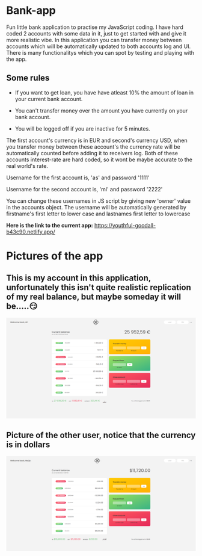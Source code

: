 # Bank-app
Fun little bank application to practise my JavaScript coding. I have hard coded 2 accounts with some data in it, just to get started with and give it more realistic vibe. In this application you can transfer money between accounts which will be automatically updated to both accounts log and UI. There is many functionalitys which you can spot by testing and playing with the app.

## Some rules 
* If you want to get loan, you have have atleast 10% the amount of loan in your current bank account.

* You can't transfer money over the amount you have currently on your bank account.

* You will be logged off if you are inactive for 5 minutes.

The first account's currency is in EUR and second's currency USD, when you transfer money between these account's the currency rate will be automatically counted before adding it 
to receivers log. Both of these accounts interest-rate are hard coded, so it wont be maybe accurate to the real world's rate.

Username for the first account is, 'as' and password '1111'

Username for the second account is, 'ml' and password '2222'

You can change these usernames in JS script by giving new 'owner' value in the accounts object. The username will be automatically generated by firstname's first letter to lower case and lastnames first letter to lowercase

**Here is the link to the current app:** https://youthful-goodall-b43c90.netlify.app/

# Pictures of the app
## This is my account in this application, unfortunately this isn't quite realistic replication of my real balance, but maybe someday it will be.....😏
![Picture of application](https://github.com/Sheerzad9/Bank-app/blob/main/AppPictures/screencapture-1.png)
## Picture of the other user, notice that the currency is in dollars
![Picture of application](https://github.com/Sheerzad9/Bank-app/blob/main/AppPictures/screencapture-2.png)
